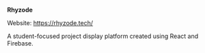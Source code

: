 **Rhyzode**

Website: https://rhyzode.tech/

A student-focused project display platform created using React and Firebase.
